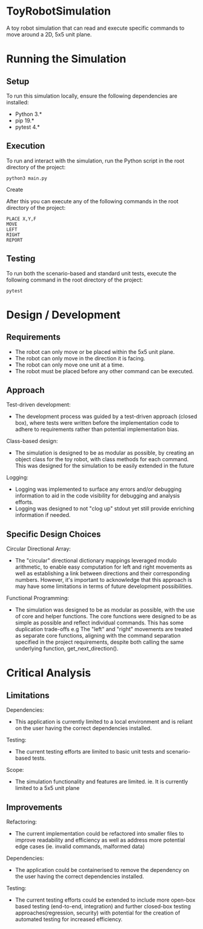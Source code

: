 # ToyRobotSimulation
A toy robot simulation that can read and execute specific commands to move around a 2D, 5x5 unit plane.

# Running the Simulation
## Setup
To run this simulation locally, ensure the following dependencies are installed:
- Python 3.*
- pip 19.*
- pytest 4.*

## Execution
To run and interact with the simulation, run the Python script in the root directory of the project:
```
python3 main.py
```
Create 

After this you can execute any of the following commands in the root directory of the project:
```
PLACE X,Y,F
MOVE
LEFT
RIGHT
REPORT

```

## Testing
To run both the scenario-based and standard unit tests, execute the following command in the root directory of the project:
```
pytest
```


# Design / Development
## Requirements 
- The robot can only move or be placed within the 5x5 unit plane.
- The robot can only move in the direction it is facing.
- The robot can only move one unit at a time.
- The robot must be placed before any other command can be executed.

## Approach
Test-driven development: 
- The development process was guided by a test-driven approach (closed box), where tests were written before the implementation code to adhere to requirements rather than potential implementation bias.

Class-based design:
- The simulation is designed to be as modular as possible, by creating an object class for the toy robot, with class methods for each command. This was designed for the simulation to be easily extended in the future

Logging:
- Logging was implemented to surface any errors and/or debugging information to aid in the code visibility for debugging and analysis efforts.
- Logging was designed to not "clog up" stdout yet still provide enriching information if needed.

## Specific Design Choices
Circular Directional Array:
- The "circular" directional dictionary mappings leveraged modulo arithmetic, to enable easy computation for left and right movements as well as establishing a link between directions and their corresponding numbers. However, it's important to acknowledge that this approach is may have some limitations in terms of future development possibilities.

Functional Programming:
- The simulation was designed to be as modular as possible, with the use of core and helper functions. The core functions were designed to be as simple as possible and reflect individual commands. This has some duplication trade-offs e.g The "left" and "right" movements are treated as separate core functions, aligning with the command separation specified in the project requirements, despite both calling the same underlying function, get_next_direction().


# Critical Analysis
## Limitations
Dependencies:
- This application is currently limited to a local environment and is reliant on the user having the correct dependencies installed. 

Testing:
- The current testing efforts are limited to basic unit tests and scenario-based tests.

Scope:
- The simulation functionality and features are limited. ie. It is currently limited to a 5x5 unit plane


## Improvements
Refactoring:
- The current implementation could be refactored into smaller files to improve readability and efficiency as well as address more potential edge cases (ie. invalid commands, malformed data)


Dependencies:
- The application could be containerised to remove the dependency on the user having the correct dependencies installed.

Testing:
- The current testing efforts could be extended to include more open-box based testing (end-to-end, integration) and further closed-box testing approaches(regression, security) with potential for the creation of automated testing for increased efficiency.
